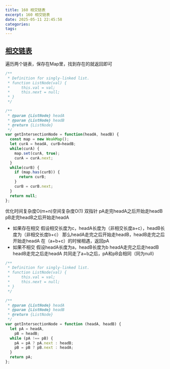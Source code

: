 ```yaml
---
title: 160 相交链表
excerpt: 160 相交链表
date: 2025-05-11 22:45:58
categories:
tags:
---
```


## [相交链表](https://leetcode.cn/problems/intersection-of-two-linked-lists/)

遍历两个链表，保存在Map里，找到存在的就返回即可

```js
/**
 * Definition for singly-linked list.
 * function ListNode(val) {
 *     this.val = val;
 *     this.next = null;
 * }
 */

/**
 * @param {ListNode} headA
 * @param {ListNode} headB
 * @return {ListNode}
 */
var getIntersectionNode = function(headA, headB) {
  const map = new WeakMap();
  let curA = headA, curB=headB;
  while(curA) {
    map.set(curA, true);
    curA = curA.next;
  }
  while(curB) {
    if (map.has(curB)) {
      return curB;
    }
    curB = curB.next;
  }
  return null;
};
```

优化时间复杂度O(m+n)空间复杂度O(1)
双指针
pA走完headA之后开始走headB
pB走完headB之后开始走headA

- 如果存在相交
假设相交长度为c，headA长度为（非相交长度a+c），headB长度为（非相交长度b+c）
那么headA走完之后开始走headB，headB走完之后开始走headA
在（a+b+c）的时候相遇，返回pA
- 如果不相交
假设headA长度为a，headB长度为b
headA走完之后走headB
headB走完之后走headA
共同走了a+b之后，pA和pB会相同（同为null）

```js
/**
 * Definition for singly-linked list.
 * function ListNode(val) {
 *     this.val = val;
 *     this.next = null;
 * }
 */

/**
 * @param {ListNode} headA
 * @param {ListNode} headB
 * @return {ListNode}
 */
var getIntersectionNode = function (headA, headB) {
  let pA = headA,
    pB = headB;
  while (pA !== pB) {
    pA = pA ? pA.next : headB;
    pB = pB ? pB.next : headA;
  }
  return pA;
};
```
